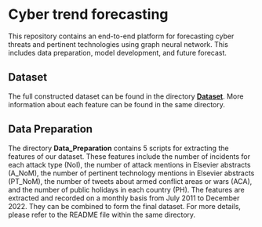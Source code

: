 # Cyber trend forecasting
This repository contains an end-to-end platform for forecasting cyber threats and pertinent technologies using graph neural network. This includes data preparation, model development, and future forecast.

## Dataset
The full constructed dataset can be found in the directory [**Dataset**](https://github.com/zaidalmahmoud/Cyber-trend-forecasting/tree/main/Dataset). More information about each feature can be found in the same directory.

## Data Preparation
The directory **Data_Preparation** contains 5 scripts for extracting the features of our dataset. These features include the number of incidents for each attack type (NoI), the number of attack mentions in Elsevier abstracts (A_NoM), the number of pertinent technology mentions in Elsevier abstracts (PT_NoM), the number of tweets about armed conflict areas or wars (ACA), and the number of public holidays in each country (PH). The features are extracted and recorded on a monthly basis from July 2011 to December 2022. They can be combined to form the final dataset. For more details, please refer to the README file within the same directory.

